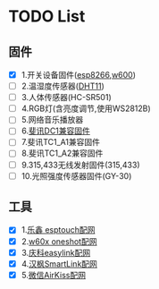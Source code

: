 #  TODO List

## 固件 
- [x] 1.开关设备固件([esp8266](https://github.com/iotdevice/esp8266-switch "esp8266"),[w600](https://github.com/iotdevice/w600-switch "w600"))  
- [ ] 2.温湿度传感器([DHT11](https://github.com/iotdevice/esp8266-dht11))
- [ ] 3.人体传感器(HC-SR501) 
- [ ] 4.RGB灯(含亮度调节,使用WS2812B) 
- [ ] 5.网络音乐播放器 
- [ ] 6.[斐讯DC1兼容固件](https://github.com/iotdevice/phicomm_dc1 "phicomm_dc1")
- [ ] 7.斐讯TC1_A1兼容固件 
- [ ] 8.斐讯TC1_A2兼容固件 
- [ ] 9.315,433无线发射固件(315,433) 
- [ ] 10.光照强度传感器固件(GY-30) 

## 工具 
- [x] 1.[乐鑫 esptouch配网](https://github.com/iotdevice/flutter_smartconfig "esptouch")
- [x] 2.[w60x oneshot配网](https://github.com/iotdevice/flutter_oneshot "oneshot")
- [x] 3.[庆科easylink配网](https://github.com/iotdevice/flutter_easylink "easylink")
- [x] 4.[汉枫SmartLink配网](https://github.com/iotdevice/flutter_smartlink "SmartLink")
- [x] 5.[微信AirKiss配网](https://github.com/iotdevice/dart-airkiss "AirKiss")